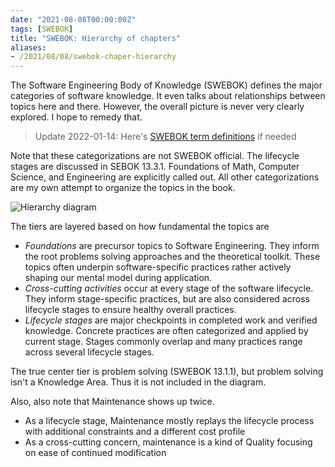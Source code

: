 ```yaml
---
date: "2021-08-08T00:00:00Z"
tags: [SWEBOK]
title: "SWEBOK: Hierarchy of chapters"
aliases:
- /2021/08/08/swebok-chaper-hierarchy
---
```


The Software Engineering Body of Knowledge (SWEBOK) defines the major categories of software knowledge. It even talks about relationships between topics here and there. However, the overall picture is never very clearly explored. I hope to remedy that.
<!--more-->

> Update 2022-01-14: Here's [SWEBOK term definitions](../posts/2022-01-14-SWEBOK-term-definitions.md) if needed

<!-- I think I should release this post before the transform artifact post -->

Note that these categorizations are not SWEBOK official. The lifecycle stages are discussed in SEBOK 13.3.1. Foundations of Math, Computer Science, and Engineering are explicitly called out. All other categorizations are my own attempt to organize the topics in the book.

![Hierarchy diagram](../../static/post-media/SWEBOK-hierarchy/topic-hierarchy.drawio.svg)


The tiers are layered based on how fundamental the topics are
- *Foundations* are precursor topics to Software Engineering. They inform the root problems solving approaches and the theoretical toolkit. These topics often underpin software-specific practices rather actively shaping our mental model during application.
- *Cross-cutting activities* occur at every stage of the software lifecycle. They inform stage-specific practices, but are also considered across lifecycle stages to ensure healthy overall practices. 
- *Lifecycle stages* are major checkpoints in completed work and verified knowledge. Concrete practices are often categorized and applied by current stage. Stages commonly overlap and many practices range across several lifecycle stages.


The true center tier is problem solving (SWEBOK 13.1.1), but problem solving isn't a Knowledge Area. Thus it is not included in the diagram.

Also, also note that Maintenance shows up twice. 
- As a lifecycle stage, Maintenance mostly replays the lifecycle process with additional constraints and a different cost profile
- As a cross-cutting concern, maintenance is a kind of Quality focusing on ease of continued modification

<!-- I like how Construx separates out cross-cutting *activities* and cross-cutting *concerns*
- their visual makes more sense to me now -->
